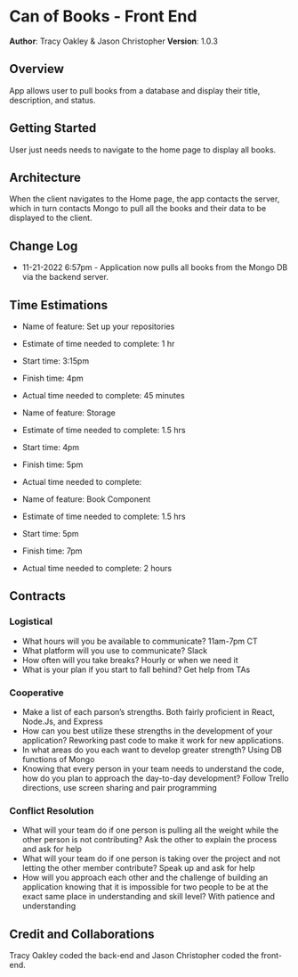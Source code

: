 # Can of Books - Front End

**Author**: Tracy Oakley & Jason Christopher
**Version**: 1.0.3

## Overview

App allows user to pull books from a database and display their title, description, and status.

## Getting Started

User just needs needs to navigate to the home page to display all books.

## Architecture

When the client navigates to the Home page, the app contacts the server, which in turn contacts Mongo to pull all the books and their data to be displayed to the client.

## Change Log

* 11-21-2022 6:57pm - Application now pulls all books from the Mongo DB via the backend server.

## Time Estimations

* Name of feature: Set up your repositories
* Estimate of time needed to complete: 1 hr
* Start time: 3:15pm
* Finish time: 4pm
* Actual time needed to complete: 45 minutes

* Name of feature: Storage
* Estimate of time needed to complete: 1.5 hrs
* Start time: 4pm
* Finish time: 5pm
* Actual time needed to complete:

* Name of feature: Book Component
* Estimate of time needed to complete: 1.5 hrs
* Start time: 5pm
* Finish time: 7pm
* Actual time needed to complete: 2 hours

## Contracts

### Logistical

* What hours will you be available to communicate? 11am-7pm CT
* What platform will you use to communicate? Slack
* How often will you take breaks? Hourly or when we need it
* What is your plan if you start to fall behind? Get help from TAs

### Cooperative

* Make a list of each parson’s strengths. Both fairly proficient in React, Node.Js, and Express
* How can you best utilize these strengths in the development of your application? Reworking past code to make it work for new applications.
* In what areas do you each want to develop greater strength? Using DB functions of Mongo
* Knowing that every person in your team needs to understand the code, how do you plan to approach the day-to-day development? Follow Trello directions, use screen sharing and pair programming

### Conflict Resolution

* What will your team do if one person is pulling all the weight while the other person is not contributing? Ask the other to explain the process and ask for help 
* What will your team do if one person is taking over the project and not letting the other member contribute? Speak up and ask for help 
* How will you approach each other and the challenge of building an application knowing that it is impossible for two people to be at the exact same place in understanding and skill level? With patience and understanding

## Credit and Collaborations

Tracy Oakley coded the back-end and Jason Christopher coded the front-end.
